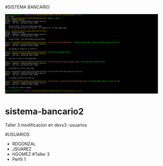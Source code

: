 #SISTEMA BANCARIO

![Log de la aplicacion](Log.PNG)
# sistema-bancario2
Taller 3
modificacion en devs3
-usuarios 

#USUARIOS
- RDGONZAL
- JSUAREZ
- HGOMEZ
#Taller 3
- Perfil 1
